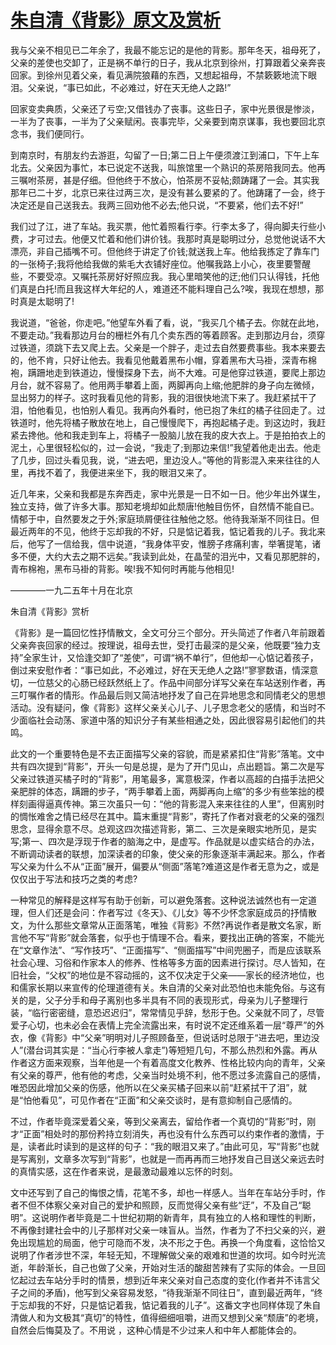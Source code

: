 # [朱自清《背影》原文及赏析](https://www.vrrw.net/wx/9063.html)

我与父亲不相见已二年余了，我最不能忘记的是他的背影。那年冬天，祖母死了，父亲的差使也交卸了，正是祸不单行的日子，我从北京到徐州，打算跟着父亲奔丧回家。到徐州见着父亲，看见满院狼藉的东西，又想起祖母，不禁簌簌地流下眼泪。父亲说，“事已如此，不必难过，好在天无绝人之路!”

回家变卖典质，父亲还了亏空;又借钱办了丧事。这些日子，家中光景很是惨淡，一半为了丧事，一半为了父亲赋闲。丧事完毕，父亲要到南京谋事，我也要回北京念书，我们便同行。

到南京时，有朋友约去游逛，勾留了一日;第二日上午便须渡江到浦口，下午上车北去。父亲因为事忙，本已说定不送我，叫旅馆里一个熟识的茶房陪我同去。他再三嘱咐茶房，甚是仔细。但他终于不放心，怕茶房不妥帖;颇踌躇了一会。其实我那年已二十岁，北京已来往过两三次，是没有甚么要紧的了。他踌躇了一会，终于决定还是自己送我去。我两三回劝他不必去;他只说，“不要紧，他们去不好!”



我们过了江，进了车站。我买票，他忙着照看行李。行李太多了，得向脚夫行些小费，才可过去。他便又忙着和他们讲价钱。我那时真是聪明过分，总觉他说话不大漂亮，非自己插嘴不可。但他终于讲定了价钱;就送我上车。他给我拣定了靠车门的一张椅子;我将他给我做的紫毛大衣铺好座位。他嘱我路上小心，夜里要警醒些，不要受凉。又嘱托茶房好好照应我。我心里暗笑他的迂;他们只认得钱，托他们真是白托!而且我这样大年纪的人，难道还不能料理自己么?唉，我现在想想，那时真是太聪明了!

我说道，“爸爸，你走吧。”他望车外看了看，说，“我买几个橘子去。你就在此地，不要走动。”我看那边月台的栅栏外有几个卖东西的等着顾客。走到那边月台，须穿过铁道，须跳下去又爬上去。父亲是一个胖子，走过去自然要费事些。我本来要去的，他不肯，只好让他去。我看见他戴着黑布小帽，穿着黑布大马褂，深青布棉袍，蹒跚地走到铁道边，慢慢探身下去，尚不大难。可是他穿过铁道，要爬上那边月台，就不容易了。他用两手攀着上面，两脚再向上缩;他肥胖的身子向左微倾，显出努力的样子。这时我看见他的背影，我的泪很快地流下来了。我赶紧拭干了泪，怕他看见，也怕别人看见。我再向外看时，他已抱了朱红的橘子往回走了。过铁道时，他先将橘子散放在地上，自己慢慢爬下，再抱起橘子走。到这边时，我赶紧去搀他。他和我走到车上，将橘子一股脑儿放在我的皮大衣上。于是拍拍衣上的泥土，心里很轻松似的，过一会说，“我走了;到那边来信!”我望着他走出去。他走了几步，回过头看见我，说，“进去吧，里边没人。”等他的背影混入来来往往的人里，再找不着了，我便进来坐下，我的眼泪又来了。

近几年来，父亲和我都是东奔西走，家中光景是一日不如一日。他少年出外谋生，独立支持，做了许多大事。那知老境却如此颓唐!他触目伤怀，自然情不能自已。情郁于中，自然要发之于外;家庭琐屑便往往触他之怒。他待我渐渐不同往日。但最近两年的不见，他终于忘却我的不好，只是惦记着我，惦记着我的儿子。我北来后，他写了一信给我，信中说道，“我身体平安，惟膀子疼痛利害，举箸提笔，诸多不便，大约大去之期不远矣。”我读到此处，在晶莹的泪光中，又看见那肥胖的，青布棉袍，黑布马褂的背影。唉!我不知何时再能与他相见!

————一九二五年十月在北京

朱自清《背影》赏析

《背影》是一篇回忆性抒情散文，全文可分三个部分。开头简述了作者八年前跟着父亲奔丧回家的经过。按理说，祖母去世，受打击最深的是父亲，他既要“独力支持”全家生计，又恰逢交卸了“差使”，可谓“祸不单行”，但他却一心惦记着孩子，倒过来安慰作者：“事已如此，不必难过，好在天无绝人之路!”寥寥数语，情深意切，一位慈父的心肠已经跃然纸上了。作品中间部分详写父亲在车站送别作者，再三叮嘱作者的情形。作品最后则又简洁地抒发了自己在异地思念和同情老父的思想活动。没有疑问，像《背影》这样父亲关心儿子、儿子思念老父的感情，和当时不少面临社会动荡、家道中落的知识分子有某些相通之处，因此很容易引起他们的共鸣。

此文的一个重要特色是不去正面描写父亲的容貌，而是紧紧扣住“背影”落笔。文中共有四次提到“背影”，开头一句是总提，是为了开门见山，点出题旨。第二次是写父亲过铁道买橘子时的“背影”，用笔最多，寓意极深，作者以高超的白描手法把父亲肥胖的体态，蹒跚的步子，“两手攀着上面，两脚再向上缩”的多少有些笨拙的模样刻画得逼真传神。第三次虽只一句：“他的背影混入来来往往的人里”，但离别时的惆怅难舍之情已经尽在其中。篇末重提“背影”，寄托了作者对衰老的父亲的强烈思念，显得余意不尽。总观这四次描述背影，第二、三次是亲眼实地所见，是实写;第一、四次是浮现于作者的脑海之中，是虚写。作品就是以虚实结合的办法，不断调动读者的联想，加深读者的印象，使父亲的形象逐渐丰满起来。那么，作者写父亲为什么不从“正面”展开，偏要从“侧面”落笔?难道这是作者无意为之，或是仅仅出于写法和技巧之类的考虑?

一种常见的解释是这样写有助于创新，可以避免落套。这种说法诚然也有一定道理，但人们还是会问：作者写过《冬天》、《儿女》等不少怀念家庭成员的抒情散文，为什么那些文章常从正面落笔，唯独《背影》不然?再说作者是散文名家，断言他不写“背影”就会落套，似乎也于情理不合。看来，要找出正确的答案，不能光在“文章作法”、“写作技巧”、“正面描写”、“侧面描写”中间兜圈子，而是应该联系社会心理、习俗和作家本人的修养、性格等多方面的因素进行探讨。尽人皆知，在旧社会，“父权”的地位是不容动摇的，这不仅决定于父亲——家长的经济地位，也和儒家长期以来宣传的伦理道德有关。朱自清的父亲对此恐怕也未能免俗。与这有关的是，父子分手和母子离别也多半具有不同的表现形式，母亲为儿子整理行装，“临行密密缝，意恐迟迟归”，常常情见乎辞，愁形于色。父亲就不同了，尽管爱子心切，也未必会在表情上完全流露出来，有时说不定还维系着一层“尊严”的外衣，像《背影》中“父亲”明明对儿子照顾备至，但说话时总限于“进去吧，里边没人”(潜台词其实是：“当心行李被人拿走”)等短短几句，不那么热烈和外露。再从作者这方面来观察，当年他是一个有着高度文化教养、性格比较内向的青年，父亲有父亲的尊严，他有他的考虑，父亲当时处境不利，他不愿过多流露自己的感情，唯恐因此增加父亲的伤感，他所以在父亲买橘子回来以前“赶紧拭干了泪”，就是“怕他看见”，可见作者在“正面”和父亲交谈时，是有意抑制自己感情的。

不过，作者毕竟深爱着父亲，等到父亲离去，留给作者一个真切的“背影”时，刚才“正面”相处时的那份矜持立刻消失，再也没有什么东西可以约束作者的激情，于是，读者此时读到的是这样的句子：“我的眼泪又来了。”由此可见，写“背影”也就是写离别，文章多次写到“背影”，也就是一而再再而三地抒发自己目送父亲远去时的真情实感，这在作者来说，是最激动最难以忘怀的时刻。

文中还写到了自己的悔恨之情，花笔不多，却也一样感人。当年在车站分手时，作者不但不体察父亲对自己的爱护和照顾，反而觉得父亲有些“迂”，不及自己“聪明”。这说明作者毕竟是二十世纪初期的新青年，具有独立的人格和理性的判断，不再像封建社会中的儿子那样对父亲一味盲从。当然，作者为了不扫父亲的兴，避免出现尴尬的局面，他宁可隐而不发，决不形之于色。再换一个角度看，这恰恰又说明了作者涉世不深，年轻无知，不理解做父亲的艰难和世道的坎坷。如今时光流逝，年龄渐长，自己也做了父亲，开始对生活的酸甜苦辣有了实际的体会。一旦回忆起过去车站分手时的情景，想到近年来父亲对自己态度的变化(作者并不讳言父子之间的矛盾)，他写到父亲容易发怒，“待我渐渐不同往日”，直到最近两年，“终于忘却我的不好，只是惦记着我，惦记着我的儿子”。这番文字也同样体现了朱自清做人和为文极其“真切”的特性，值得细细咀嚼，进而又想到父亲“颓唐”的老境，自然会后悔莫及了。不用说 ，这种心情是不少过来人和中年人都能体会的。

